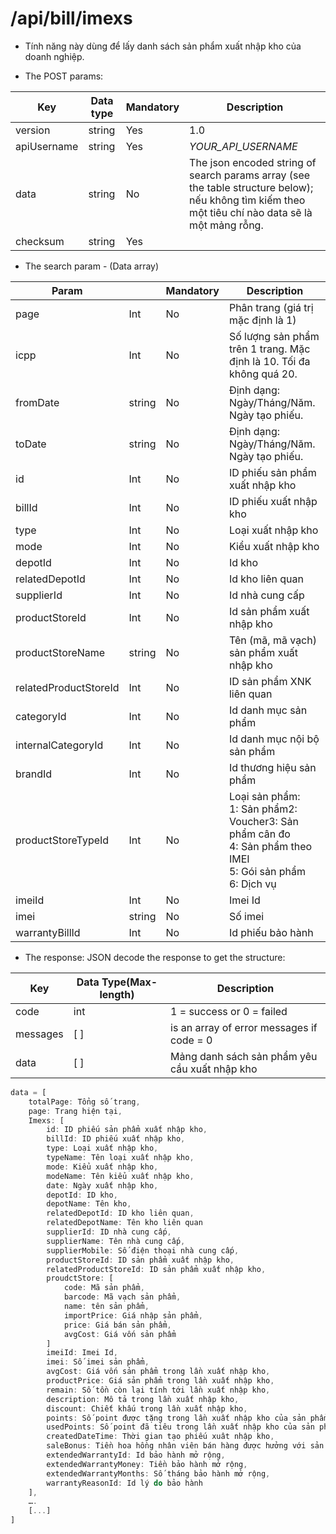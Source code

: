 # /api/bill/imexs
- Tính năng này dùng để lấy danh sách sản phẩm xuất nhập kho của doanh nghiệp.

- The POST params:

Key | Data type | Mandatory | Description
------- | -------- | ------- | --------
version  | string | Yes | 1.0
apiUsername | string | Yes | _YOUR_API_USERNAME_
data | string | No | The json encoded string of search params array (see the table structure below); nếu không tìm kiếm theo một tiêu chí nào data sẽ là một mảng rỗng.
checksum | string | Yes | <p></p>
 
 - The search param - (Data array)
 
Param | | Mandatory | Description
------|----------|------|-----------
page | Int | No | Phân trang (giá trị mặc định là 1)
icpp | Int | No | Số lượng sản phẩm trên 1 trang. Mặc định là 10. Tối đa không quá 20. 
fromDate| string | No | Định dạng: Ngày/Tháng/Năm. Ngày tạo phiếu.
toDate | string| No| Định dạng: Ngày/Tháng/Năm. Ngày tạo phiếu.
id | Int | No | ID phiếu sản phẩm xuất nhập kho
billId | Int | No | ID phiếu xuất nhập kho
type | Int |No |Loại xuất nhập kho
mode | Int| No | Kiểu xuất nhập kho
depotId| Int | No | Id kho
relatedDepotId | Int| No | Id kho liên quan
supplierId | Int | No| Id nhà cung cấp
productStoreId| Int|No| Id sản phẩm xuất nhập kho
productStoreName | string | No| Tên (mã, mã vạch) sản phẩm xuất nhập kho
relatedProductStoreId | Int | No | ID sản phẩm XNK liên quan
categoryId | Int | No | Id danh mục sản phẩm
internalCategoryId | Int | No | Id danh mục nội bộ sản phẩm
brandId | Int | No | Id thương hiệu sản phẩm
productStoreTypeId | Int | No | Loại sản phẩm:<br>1: Sản phẩm2: Voucher3: Sản phẩm cân đo<br>4: Sản phẩm theo IMEI<br>5: Gói sản phẩm<br>6: Dịch vụ
imeiId |Int| No | Imei Id
imei| string | No | Số imei
warrantyBillId | Int | No | Id phiếu bảo hành

- The response: JSON decode the response to get the structure:

Key | Data Type(Max-length)| Description
---|-------|-----------
code| int | 1 = success or 0 = failed
messages | [ ] | is an array of error messages if code = 0
data | [ ] |Mảng danh sách sản phẩm yêu cầu xuất nhập kho

```js
data = [
    totalPage: Tổng số trang,
	page: Trang hiện tại,
	Imexs: [
		id: ID phiếu sản phẩm xuất nhập kho,
		billId: ID phiếu xuất nhập kho,
		type: Loại xuất nhập kho,
		typeName: Tên loại xuất nhập kho,
		mode: Kiểu xuất nhập kho,
		modeName: Tên kiểu xuất nhập kho,
		date: Ngày xuất nhập kho,
		depotId: ID kho,
		depotName: Tên kho,
		relatedDepotId: ID kho liên quan,
		relatedDepotName: Tên kho liên quan
		supplierId: ID nhà cung cấp,
		supplierName: Tên nhà cung cấp,
		supplierMobile: Số điện thoại nhà cung cấp,
		productStoreId: ID sản phẩm xuất nhập kho,
		relatedProductStoreId: ID sản phẩm xuất nhập kho,
		proudctStore: [
			code: Mã sản phẩm,
			barcode: Mã vạch sản phẩm,
			name: tên sản phẩm,
			importPrice: Giá nhập sản phẩm,
			price: Giá bán sản phẩm,
			avgCost: Giá vốn sản phẩm
		]
		imeiId: Imei Id,
		imei: Số imei sản phẩm,
		avgCost: Giá vốn sản phẩm trong lần xuất nhập kho,
		productPrice: Giá sản phẩm trong lần xuất nhập kho,
		remain: Số tồn còn lại tính tới lần xuất nhập kho,
		description: Mô tả trong lần xuất nhập kho,
		discount: Chiết khấu trong lần xuất nhập kho,
		points: Số point được tặng trong lần xuất nhập kho của sản phẩm ,
		usedPoints: Số point đã tiêu trong lần xuất nhập kho của sản phẩm,
		createdDateTime: Thời gian tạo phiếu xuât nhập kho,
		saleBonus: Tiền hoa hồng nhân viên bán hàng được hưởng với sản phẩm,
		extendedWarrantyId: Id bảo hành mở rộng,
		extendedWarrantyMoney: Tiền bảo hành mở rộng,
		extendedWarrantyMonths: Số tháng bảo hành mở rộng,
		warrantyReasonId: Id lý do bảo hành
	],
	….
	[...]
]
```